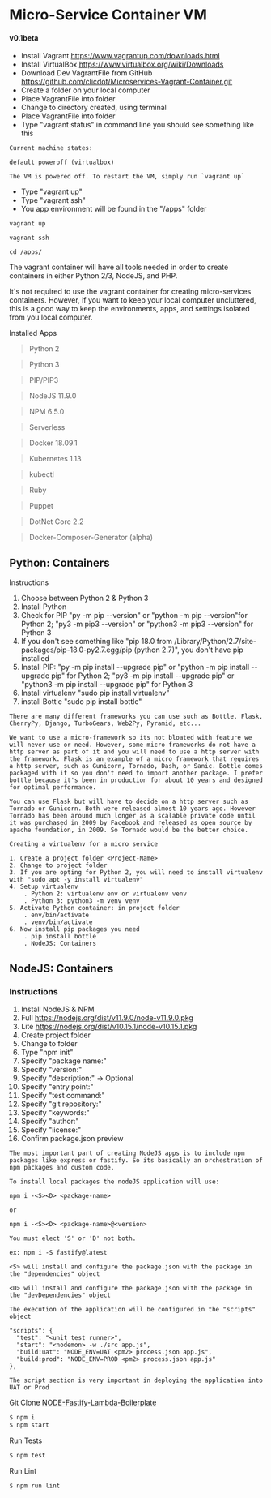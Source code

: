 # Micro-Service Container VM

#### v0.1beta

- Install Vagrant https://www.vagrantup.com/downloads.html
- Install VirtualBox https://www.virtualbox.org/wiki/Downloads
- Download Dev VagrantFile from GitHub https://github.com/clicdot/Microservices-Vagrant-Container.git
- Create a folder on your local computer
- Place VagrantFile into folder
- Change to directory created, using terminal
- Place VagrantFile into folder
- Type "vagrant status" in command line you should see something like this

```
Current machine states:

default poweroff (virtualbox)

The VM is powered off. To restart the VM, simply run `vagrant up`
```

- Type "vagrant up"
- Type "vagrant ssh"
- You app environment will be found in the "/apps" folder

```text
vagrant up
```

```text
vagrant ssh
```

```text
cd /apps/
```

The vagrant container will have all tools needed in order to create containers in either Python 2/3, NodeJS, and PHP.

It's not required to use the vagrant container for creating micro-services containers. However, if you want to keep your local computer uncluttered, this is a good way to keep the environments, apps, and settings isolated from you local computer.

Installed Apps

> Python 2

> Python 3

> PIP/PIP3

> NodeJS 11.9.0

> NPM 6.5.0

> Serverless

> Docker 18.09.1

> Kubernetes 1.13

> kubectl

> Ruby

> Puppet

> DotNet Core 2.2

> Docker-Composer-Generator (alpha)

## Python: Containers

Instructions

1. Choose between Python 2 & Python 3
2. Install Python
3. Check for PIP "py -m pip --version" or "python -m pip --version"for Python 2; "py3 -m pip3 --version" or "python3 -m pip3 --version" for Python 3
4. If you don't see something like "pip 18.0 from /Library/Python/2.7/site-packages/pip-18.0-py2.7.egg/pip (python 2.7)", you don't have pip installed
5. Install PIP: "py -m pip install --upgrade pip" or "python -m pip install --upgrade pip" for Python 2; "py3 -m pip install --upgrade pip" or "python3 -m pip install --upgrade pip" for Python 3
6. Install virtualenv "sudo pip install virtualenv"
7. install Bottle "sudo pip install bottle"

```text
There are many different frameworks you can use such as Bottle, Flask, CherryPy, Django, TurboGears, Web2Py, Pyramid, etc...

We want to use a micro-framework so its not bloated with feature we will never use or need. However, some micro frameworks do not have a http server as part of it and you will need to use a http server with the framework. Flask is an example of a micro framework that requires a http server, such as Gunicorn, Tornado, Dash, or Sanic. Bottle comes packaged with it so you don't need to import another package. I prefer bottle because it's been in production for about 10 years and designed for optimal performance.

You can use Flask but will have to decide on a http server such as Tornado or Gunicorn. Both were released almost 10 years ago. However Tornado has been around much longer as a scalable private code until it was purchased in 2009 by Facebook and released as open source by apache foundation, in 2009. So Tornado would be the better choice.
```

```text
Creating a virtualenv for a micro service

1. Create a project folder <Project-Name>
2. Change to project folder
3. If you are opting for Python 2, you will need to install virtualenv with "sudo apt -y install virtualenv"
4. Setup virtualenv
    . Python 2: virtualenv env or virtualenv venv
    . Python 3: python3 -m venv venv
5. Activate Python container: in project folder
    . env/bin/activate
    . venv/bin/activate
6. Now install pip packages you need
    . pip install bottle
    . NodeJS: Containers
```

## NodeJS: Containers

### Instructions

1. Install NodeJS & NPM
2. Full https://nodejs.org/dist/v11.9.0/node-v11.9.0.pkg
3. Lite https://nodejs.org/dist/v10.15.1/node-v10.15.1.pkg
4. Create project folder
5. Change to folder
6. Type "npm init"
6. Specify "package name:"
7. Specify "version:"
8. Specify "description:" → Optional
9. Specify "entry point:"
10. Specify "test command:"
11. Specify "git repository:"
12. Specify "keywords:"
13. Specify "author:"
14. Specify "license:"
15. Confirm package.json preview

```text
The most important part of creating NodeJS apps is to include npm packages like express or fastify. So its basically an orchestration of npm packages and custom code.

To install local packages the nodeJS application will use:

npm i -<S><D> <package-name>

or

npm i -<S><D> <package-name>@<version>

You must elect 'S' or 'D' not both.

ex: npm i -S fastify@latest

<S> will install and configure the package.json with the package in the "dependencies" object

<D> will install and configure the package.json with the package in the "devDependencies" object

The execution of the application will be configured in the "scripts" object

"scripts": {
  "test": "<unit test runner>",
  "start": "<nodemon> -w ./src app.js",
  "build:uat": "NODE_ENV=UAT <pm2> process.json app.js",
  "build:prod": "NODE_ENV=PROD <pm2> process.json app.js"
},

The script section is very important in deploying the application into UAT or Prod
```

Git Clone [NODE-Fastify-Lambda-Boilerplate](https://github.com/clicdot/NODE-Fastify-Lambda-Boilerplate.git)

```javascript
$ npm i
$ npm start
```
Run Tests

```javascript
$ npm test
```

Run Lint

```javascript
$ npm run lint
```